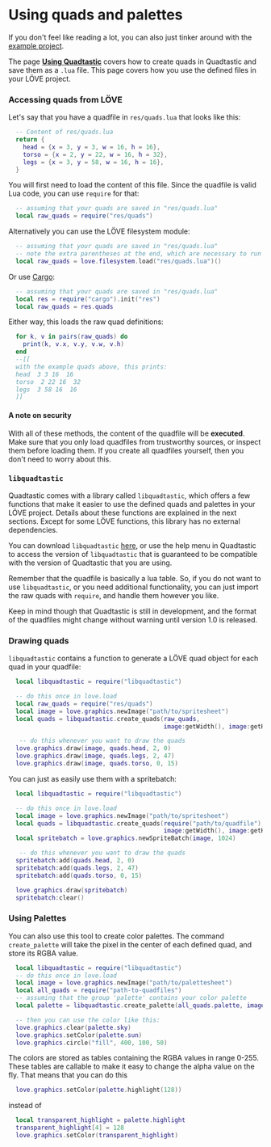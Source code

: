 # Using quads and palettes

If you don't feel like reading a lot, you can also just tinker around with the
[example project](/example/).

The page **[Using Quadtastic](./Using-Quadtastic.md)**
covers how to create quads in Quadtastic and save them as a `.lua` file.
This page covers how you use the defined files in your LÖVE project.

### Accessing quads from LÖVE

Let's say that you have a quadfile in `res/quads.lua` that looks like this:

```lua
  -- Content of res/quads.lua
  return {
    head = {x = 3, y = 3, w = 16, h = 16},
    torso = {x = 2, y = 22, w = 16, h = 32},
    legs = {x = 3, y = 58, w = 16, h = 16},
  }
```

You will first need to load the content of this file. Since the quadfile is
valid Lua code, you can use `require` for that:

```lua
  -- assuming that your quads are saved in "res/quads.lua"
  local raw_quads = require("res/quads")
```

Alternatively you can use the LÖVE filesystem module:

```lua
  -- assuming that your quads are saved in "res/quads.lua"
  -- note the extra parentheses at the end, which are necessary to run the loaded file
  local raw_quads = love.filesystem.load("res/quads.lua")()
```

Or use [Cargo](https://github.com/bjornbytes/cargo):

```lua
  -- assuming that your quads are saved in "res/quads.lua"
  local res = require("cargo").init("res")
  local raw_quads = res.quads
```

Either way, this loads the raw quad definitions:

```lua
  for k, v in pairs(raw_quads) do
    print(k, v.x, v.y, v.w, v.h)
  end
  --[[
  with the example quads above, this prints:
  head  3 3 16  16
  torso  2 22 16  32
  legs  3 58 16  16
  ]]

```

#### A note on security

With all of these methods, the content of the quadfile will be **executed**.
Make sure that you only load quadfiles from trustworthy sources, or inspect
them before loading them. If you create all quadfiles yourself, then you don't
need to worry about this.

### `libquadtastic`

Quadtastic comes with a library called `libquadtastic`, which offers a few
functions that make it easier to use the defined quads and palettes in your
LÖVE project. Details about these functions are explained in the next sections.
Except for some LÖVE functions, this library has no external
dependencies.

You can download `libquadtastic` [here](/Quadtastic/libquadtastic.lua),
or use the help menu in Quadtastic to access the version of `libquadtastic` that
is guaranteed to be compatible with the version of Quadtastic that you are using.

Remember that the quadfile is basically a lua table. So, if you do not want to
use `libquadtastic`, or you need additional functionality, you can just import
the raw quads with `require`, and handle them however you like.

Keep in mind though that Quadtastic is still in development, and the format of
the quadfiles might change without warning until version 1.0 is released.

### Drawing quads

`libquadtastic` contains a function to generate a LÖVE quad object for each
quad in your quadfile:

```lua
  local libquadtastic = require("libquadtastic")

  -- do this once in love.load
  local raw_quads = require("res/quads")
  local image = love.graphics.newImage("path/to/spritesheet")
  local quads = libquadtastic.create_quads(raw_quads,
                                           image:getWidth(), image:getHeight())

   -- do this whenever you want to draw the quads
  love.graphics.draw(image, quads.head, 2, 0)
  love.graphics.draw(image, quads.legs, 2, 47)
  love.graphics.draw(image, quads.torso, 0, 15)
```

You can just as easily use them with a spritebatch:

```lua
  local libquadtastic = require("libquadtastic")

  -- do this once in love.load
  local image = love.graphics.newImage("path/to/spritesheet")
  local quads = libquadtastic.create_quads(require("path/to/quadfile"),
                                           image:getWidth(), image:getHeight())
  local spritebatch = love.graphics.newSpriteBatch(image, 1024)

   -- do this whenever you want to draw the quads
  spritebatch:add(quads.head, 2, 0)
  spritebatch:add(quads.legs, 2, 47)
  spritebatch:add(quads.torso, 0, 15)

  love.graphics.draw(spritebatch)
  spritebatch:clear()
```

### Using Palettes

You can also use this tool to create color palettes. The command
`create_palette` will take the pixel in the center of each defined quad, and
store its RGBA value.

```lua
  local libquadtastic = require("libquadtastic")
  -- do this once in love.load
  local image = love.graphics.newImage("path/to/palettesheet")
  local all_quads = require("path-to-quadfiles")
  -- assuming that the group 'palette' contains your color palette
  local palette = libquadtastic.create_palette(all_quads.palette, image)

  -- then you can use the color like this:
  love.graphics.clear(palette.sky)
  love.graphics.setColor(palette.sun)
  love.graphics.circle("fill", 400, 100, 50)
```

The colors are stored as tables containing the RGBA values in range 0-255.
These tables are callable to make it easy to change the alpha value on the fly.
That means that you can do this

```lua
  love.graphics.setColor(palette.highlight(128))
```

instead of

```lua
  local transparent_highlight = palette.highlight
  transparent_highlight[4] = 128
  love.graphics.setColor(transparent_highlight)
```
